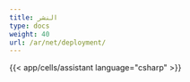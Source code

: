 ```yaml
---
title: النشر
type: docs
weight: 40
url: /ar/net/deployment/
---
```



{{< app/cells/assistant language="csharp" >}}
